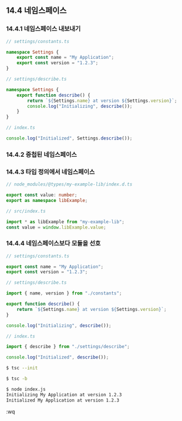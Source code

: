 
## 14.4 네임스페이스

### 14.4.1 네임스페이스 내보내기

```ts
// settings/constants.ts

namespace Settings {
	export const name = "My Application";
	export const version = "1.2.3";
}
```

```ts
// settings/describe.ts

namespace Settings {
	export function describe() {
		return `${Settings.name} at version ${Settings.version}`;
		console.log("Initializing", describe());
	}
}
```

```ts
// index.ts

console.log("Initialized", Settings.describe());
```

### 14.4.2 중첩된 네임스페이스

### 14.4.3 타입 정의에서 네임스페이스

```ts
// node_modules/@types/my-example-lib/index.d.ts

export const value: number;
export as namespace libExample;
```

```ts
// src/index.ts

import * as libExample from "my-example-lib";
const value = window.libExample.value;
```

### 14.4.4 네임스페이스보다 모듈을 선호

```ts
// settings/constants.ts

export const name = "My Application";
export const version = "1.2.3";
```

```ts
// settings/describe.ts

import { name, version } from "./constants";

export function describe() {
	return `${Settings.name} at version ${Settings.version}`;
}

console.log("Initializing", describe());
```

```ts
// index.ts

import { describe } from "./settings/describe";

console.log("Initialized", describe());
```

```sh
$ tsc --init

$ tsc -b

$ node index.js
Initializing My Application at version 1.2.3
Initialized My Application at version 1.2.3
```

:wq